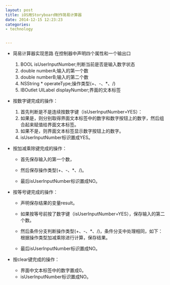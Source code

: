 ```yaml
---
layout: post
title: iOS用Storyboard制作简易计算器
date: 2014-12-15 12:23:23
categories:
- technology


---
```



* 简易计算器实现思路	     在控制器中声明四个属性和一个输出口	1. BOOL isUserInputNumber;判断当前是否是输入数字状态	2. double numberA;输入的第一个数	3. double numberB;输入的第二个数	4. NSString * operateType;操作类型(+、-、*、/)
	5. IBOutlet UILabel displayNumber;界面的文本标签*	按数字键完成的操作：	1. 	首先判断是不是连续按数字键（isUserInputNumber=YES）：	2.	如果是，则分别取得界面文本标签中的数字和数字按钮上的数字，然后组合起来赋值给界面文本标签。	3.	如果不是，则界面文本标签显示数字按钮上的数字。
	4. isUserInputNumber标识置成YES。*	按加减乘除键完成的操作：	* 首先保存输入的第一个数，
	* 然后保存操作类型(+、-、*、/)。
	* 最后isUserInputNumber标识置成NO。*	按等号键完成的操作：	* 声明保存结果的变量result。	* 如果按等号前按了数字键（isUserInputNumber=YES），保存输入的第二个数。
	* 然后条件分支判断操作类型(+、-、*、/)，条件分支中处理相同，如下：根据操作类型加减乘除进行计算，保存结果。
	* 最后isUserInputNumber标识置成NO。*	按clear键完成的操作：	*	界面中文本标签中的数字置成0。	*	isUserInputNumber标识置成NO。